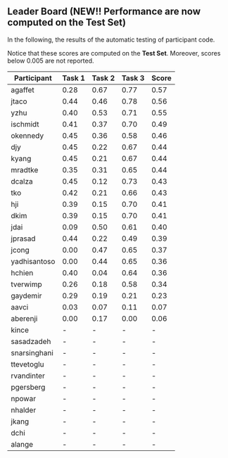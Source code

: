 ## Leader Board (NEW!! Performance are now computed on the Test Set)

In the following, the results of the automatic testing of participant code.

Notice that these scores are computed on the **Test Set**. Moreover, scores below 0.005 are not reported.

| Participant  | Task 1 | Task 2 | Task 3 | Score |
|---|---|---|---|---|
| agaffet | 0.28 | 0.67 |  0.77 | 0.57 | 
| jtaco | 0.44 | 0.46 |  0.78 | 0.56 | 
| yzhu | 0.40 | 0.53 |  0.71 | 0.55 | 
| ischmidt | 0.41 | 0.37 |  0.70 | 0.49 | 
| okennedy | 0.45 | 0.36 |  0.58 | 0.46 | 
| djy | 0.45 | 0.22 |  0.67 | 0.44 | 
| kyang | 0.45 | 0.21 |  0.67 | 0.44 | 
| mradtke | 0.35 | 0.31 |  0.65 | 0.44 | 
| dcalza | 0.45 | 0.12 |  0.73 | 0.43 | 
| tko | 0.42 | 0.21 |  0.66 | 0.43 | 
| hji | 0.39 | 0.15 |  0.70 | 0.41 | 
| dkim | 0.39 | 0.15 |  0.70 | 0.41 | 
| jdai | 0.09 | 0.50 |  0.61 | 0.40 | 
| jprasad | 0.44 | 0.22 |  0.49 | 0.39 | 
| jcong | 0.00 | 0.47 |  0.65 | 0.37 | 
| yadhisantoso | 0.00 | 0.44 |  0.65 | 0.36 | 
| hchien | 0.40 | 0.04 |  0.64 | 0.36 | 
| tverwimp | 0.26 | 0.18 |  0.58 | 0.34 | 
| gaydemir | 0.29 | 0.19 |  0.21 | 0.23 | 
| aavci | 0.03 | 0.07 |  0.11 | 0.07 | 
| aberenji | 0.00 | 0.17 |  0.00 | 0.06 | 
| kince | - | - |  - | - | 
| sasadzadeh | - | - |  - | - | 
| snarsinghani | - | - |  - | - | 
| ttevetoglu | - | - |  - | - | 
| rvandinter | - | - |  - | - | 
| pgersberg | - | - |  - | - | 
| npowar | - | - |  - | - | 
| nhalder | - | - |  - | - | 
| jkang | - | - |  - | - | 
| dchi | - | - |  - | - | 
| alange | - | - |  - | - | 

